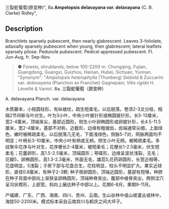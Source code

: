 三裂蛇葡萄(原变种)",
8a.**Ampelopsis delavayana var. delavayana** (C. B. Clarke) Ridley",

## Description
Branchlets sparsely pubescent, then nearly glabrescent. Leaves 3-foliolate, adaxially sparsely pubescent when young, then glabrescent; lateral leaflets sparsely pilose. Peduncle pubescent. Pedicel appressed pubescent. Fl. Jun-Aug, fr. Sep-Nov.

> ●  Forests, shrublands; below 100-2200 m. Chongqing, Fujian, Guangdong, Guangxi, Guizhou, Hainan, Hubei, Sichuan, Yunnan.
  "Synonym": "*Ampelopsis heterophylla* (Thunberg) Siebold &amp; Zuccarini var. *delavayana* (Planchon ex Franchet) Gagnepain; *Vitis rigida* H. Léveillé &amp; Vaniot.
**8a. 三裂蛇葡萄（原变种）**

A. delavayana Planch. var. delavayana

木质藤本，小枝圆柱形，有纵棱纹，疏生短柔毛，以后脱落。卷须2-3叉分枝，相隔2节间断与叶对生。叶为3小叶，中央小叶披针形或椭圆披针形，长5-13厘米，宽2-4厘米，顶端渐尖，基部近圆形，侧生小叶卵椭圆形或卵披针形，长4.5-11.5厘米，宽2-4厘米，基部不对称，近截形，边缘有粗锯齿，齿端通常尖细，上面绿色，嫩时被稀疏柔毛，以后脱落几无毛，下面浅绿色，侧脉5-7对，网脉两面均不明显；叶柄长3-10厘米，中央小叶有柄或无柄，侧生小叶无柄，被稀疏柔毛。多歧聚伞花序与叶对生，花序梗长2-4厘米，被短柔毛；花梗长1-2.5毫米，伏生短柔毛；花蕾卵形，高1.5-2.5毫米，顶端圆形；萼碟形，边缘呈波状浅裂，无毛；花瓣5，卵椭圆形，高1.3-2.3毫米，外面无毛，雄蕊5,花药卵圆形，长宽近相等，花盘明显，5浅裂；子房下部与花盘合生，花柱明显，柱头不明显扩大。果实近球形，直径0.8厘米，有种子2-3颗; 种子倒卵圆形，顶端近圆形，基部有短喙，种脐在种子背面中部向上渐狭呈卵椭圆形，顶端种脊突出，腹部中棱脊突出，两侧洼穴呈沟状楔形，上部宽，斜向上展达种子中部以上。花期6-8月，果期9-11月。

产福建、广东、广西、海南、四川、贵州、云南。生山谷林中或山坡灌丛或林中，海拔50-2200米。模式标本采自云南宾川与鹤庆之间大坪子。
